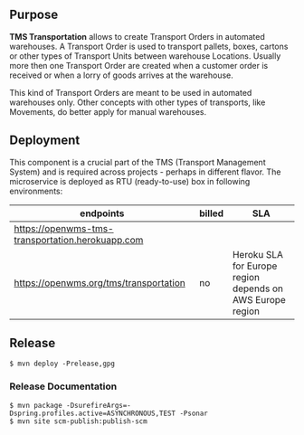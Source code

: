 ## Purpose
**TMS Transportation** allows to create Transport Orders in automated warehouses. A
Transport Order is used to transport pallets, boxes, cartons or other types of Transport
Units between warehouse Locations. Usually more then one Transport Order are created
when a customer order is received or when a lorry of goods arrives at the warehouse.
 
This kind of Transport Orders are meant to be used in automated warehouses only. Other
concepts with other types of transports, like Movements, do better apply for manual
warehouses.

## Deployment
This component is a crucial part of the TMS (Transport Management System) and is required
across projects - perhaps in different flavor. The microservice is deployed as RTU
(ready-to-use) box in following environments:

| endpoints | billed | SLA |
| --------- | ------ | --- |
| https://openwms-tms-transportation.herokuapp.com
  https://openwms.org/tms/transportation | no | Heroku SLA for Europe region depends on AWS Europe region |

## Release

```
$ mvn deploy -Prelease,gpg
```

### Release Documentation

```
$ mvn package -DsurefireArgs=-Dspring.profiles.active=ASYNCHRONOUS,TEST -Psonar
$ mvn site scm-publish:publish-scm
```
